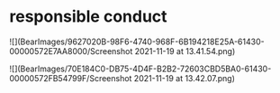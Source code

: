 # responsible conduct

![](BearImages/9627020B-98F6-4740-968F-6B194218E25A-61430-00000572E7AA8000/Screenshot 2021-11-19 at 13.41.54.png)


![](BearImages/70E184C0-DB75-4D4F-B2B2-72603CBD5BA0-61430-00000572FB54799F/Screenshot 2021-11-19 at 13.42.07.png)

<!-- {BearID:6106A1C6-294D-46B7-8A77-28268806F960-61430-000005668FB1A02F} -->
